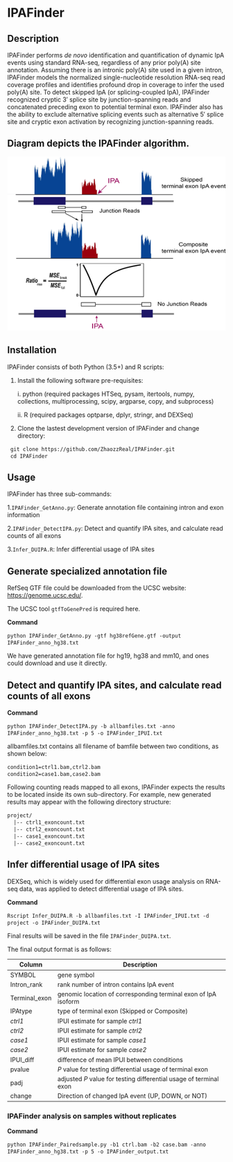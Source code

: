 # IPAFinder



## Description

IPAFinder performs *de novo* identification and quantification of dynamic IpA events using standard RNA-seq, regardless of any prior poly(A) site annotation. Assuming there is an intronic poly(A) site used in a given intron, IPAFinder models the normalized single-nucleotide resolution RNA-seq read coverage profiles and identifies profound drop in coverage to infer the used poly(A) site. To detect skipped IpA (or splicing-coupled IpA), IPAFinder recognized cryptic 3′ splice site by junction-spanning reads and concatenated preceding exon to potential terminal exon. IPAFinder also has the ability to exclude alternative splicing events such as alternative 5′ splice site and cryptic exon activation by recognizing junction-spanning reads.



##  Diagram depicts the IPAFinder algorithm. 

<img src="https://github.com/ZhaozzReal/IPAFinder/blob/master/Diagram.jpg" width="600" height="400"/>

## Installation

IPAFinder consists of both Python (3.5+) and R scripts:

1. Install the following software pre-requisites:

   i. python (required packages HTSeq, pysam, itertools, numpy, collections, multiprocessing, scipy, argparse, copy, and subprocess)

   ii. R (required packages optparse, dplyr, stringr, and DEXSeq)

2. Clone the lastest development version of IPAFinder and change directory:

 ```
  git clone https://github.com/ZhaozzReal/IPAFinder.git
  cd IPAFinder
 ```



## Usage 

IPAFinder has three sub-commands:

1.```IPAFinder_GetAnno.py```: Generate annotation file containing intron and exon information

2.```IPAFinder_DetectIPA.py```: Detect and quantify IPA sites, and calculate read counts of all exons

3.```Infer_DUIPA.R```: Infer differential usage of IPA sites



## Generate specialized annotation file

RefSeq GTF file could be downloaded from the UCSC website: https://genome.ucsc.edu/.

The UCSC tool ```gtfToGenePred``` is required here.

**Command**

```
python IPAFinder_GetAnno.py -gtf hg38refGene.gtf -output IPAFinder_anno_hg38.txt
```

We have generated annotation file for hg19, hg38 and mm10, and ones could download and use it directly.



## Detect and quantify IPA sites, and calculate read counts of all exons

**Command**

```
python IPAFinder_DetectIPA.py -b allbamfiles.txt -anno IPAFinder_anno_hg38.txt -p 5 -o IPAFinder_IPUI.txt
```

allbamfiles.txt contains all filename of bamfile between two conditions, as shown below:

```
condition1=ctrl1.bam,ctrl2.bam 
condition2=case1.bam,case2.bam
```

Following counting reads mapped to all exons, IPAFinder expects the results to be located inside its own sub-directory. For example, new generated results may appear with the following directory structure:

```
project/
  |-- ctrl1_exoncount.txt
  |-- ctrl2_exoncount.txt
  |-- case1_exoncount.txt
  |-- case2_exoncount.txt
```



## Infer differential usage of IPA sites

DEXSeq, which is widely used for differential exon usage analysis on RNA-seq data, was applied to detect differential usage of IPA sites.

**Command**

```
Rscript Infer_DUIPA.R -b allbamfiles.txt -I IPAFinder_IPUI.txt -d project -o IPAFinder_DUIPA.txt
```

Final results will be saved in the file ```IPAFinder_DUIPA.txt```.

The final output format is as follows:

| Column        | Description                                                  |
| ------------- | ------------------------------------------------------------ |
| SYMBOL        | gene symbol                                                  |
| Intron_rank   | rank number of intron contains IpA event                     |
| Terminal_exon | genomic location of corresponding terminal exon of IpA isoform |
| IPAtype       | type of terminal exon (Skipped or Composite)                 |
| *ctrl1*       | IPUI estimate for sample *ctrl1*                             |
| *ctrl2*       | IPUI estimate for sample *ctrl2*                             |
| *case1*       | IPUI estimate for sample *case1*                             |
| *case2*       | IPUI estimate for sample *case2*                             |
| IPUI_diff     | difference of mean IPUI between conditions                   |
| pvalue        | *P* value for testing differential usage of terminal exon    |
| padj          | adjusted *P* value for testing differential usage of terminal exon |
| change        | Direction of changed IpA event (UP, DOWN, or NOT)            |





### IPAFinder analysis on samples without replicates 

**Command**

 ```
 python IPAFinder_Pairedsample.py -b1 ctrl.bam -b2 case.bam -anno IPAFinder_anno_hg38.txt -p 5 -o IPAFinder_output.txt
 ```

